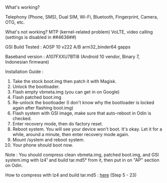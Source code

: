 What's working?

Telephony (Phone, SMS), Dual SIM, Wi-Fi, Bluetooth, Fingerprint, Camera, OTG, etc.

What's not working?
MTP (kernel-related problem)
VoLTE, video calling (settings is disabled in *#*#4636#*#*)

GSI Build Tested : AOSP 10 v222 A/B arm32_binder64 gapps

Baseband version : A107FXXU7BTI8 (Android 10 vendor, Binary 7, Indonesian firmware)

Installation Guide : 
1. Take the stock boot.img then patch it with Magisk.
2. Unlock the bootloader.
3. Flash empty vbmeta.img (you can get in on Google)
4. Flash patched boot.img
5. Re-unlock the bootloader (I don't know why the bootloader is locked again after flashing boot.img)
6. Flash system with GSI image, make sure that auto-reboot in Odin is checked.
7. Enter recovery mode, then do factory reset.
8. Reboot system. You will see your device won't boot. It's okay. Let it for a while, around a minute, then enter recovery mode again.
9. Mount /system and reboot system.
10. Your phone should boot now.

Note : You should compress clean vbmeta.img, patched boot.img, and GSI system.img with lz4¹ and build tar.md5² from it, then put in on "AP" section on Odin.

How to compress with lz4 and build tar.md5 : [here](https://forum.xda-developers.com/t/guide-custom-how-to-install-custom-rom-using-odin-without-twrp-phh-lineageos.4114435/)
(Step 5 - 23)